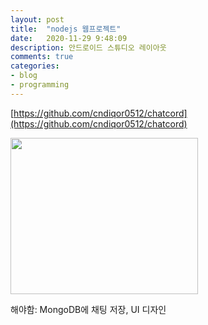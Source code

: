 ```yaml
---
layout: post
title:  "nodejs 웹프로젝트"
date:   2020-11-29 9:48:09
description: 안드로이드 스튜디오 레이아웃
comments: true
categories: 
- blog
- programming
---
```


[https://github.com/cndiqor0512/chatcord](https://github.com/cndiqor0512/chatcord)

<img src="https://cndiqor0512.github.io/blog/img/123.PNG" width="300px" height="250px" >

해야함: MongoDB에 채팅 저장, UI 디자인
